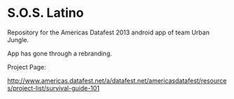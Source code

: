 S.O.S. Latino
================

Repository for the Americas Datafest 2013 android app of team Urban Jungle.

App has gone through a rebranding.

Project Page:

http://www.americas.datafest.net/a/datafest.net/americasdatafest/resources/project-list/survival-guide-101
